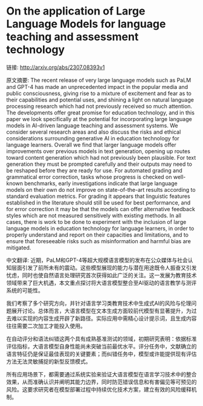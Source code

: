 # On the application of Large Language Models for language teaching and assessment technology

链接: http://arxiv.org/abs/2307.08393v1

原文摘要:
The recent release of very large language models such as PaLM and GPT-4 has
made an unprecedented impact in the popular media and public consciousness,
giving rise to a mixture of excitement and fear as to their capabilities and
potential uses, and shining a light on natural language processing research
which had not previously received so much attention. The developments offer
great promise for education technology, and in this paper we look specifically
at the potential for incorporating large language models in AI-driven language
teaching and assessment systems. We consider several research areas and also
discuss the risks and ethical considerations surrounding generative AI in
education technology for language learners. Overall we find that larger
language models offer improvements over previous models in text generation,
opening up routes toward content generation which had not previously been
plausible. For text generation they must be prompted carefully and their
outputs may need to be reshaped before they are ready for use. For automated
grading and grammatical error correction, tasks whose progress is checked on
well-known benchmarks, early investigations indicate that large language models
on their own do not improve on state-of-the-art results according to standard
evaluation metrics. For grading it appears that linguistic features established
in the literature should still be used for best performance, and for error
correction it may be that the models can offer alternative feedback styles
which are not measured sensitively with existing methods. In all cases, there
is work to be done to experiment with the inclusion of large language models in
education technology for language learners, in order to properly understand and
report on their capacities and limitations, and to ensure that foreseeable
risks such as misinformation and harmful bias are mitigated.

中文翻译:
近期，PaLM和GPT-4等超大规模语言模型的发布在公众媒体与社会认知层面引发了前所未有的震动。这些模型展现的能力与潜在用途既令人振奋又引发忧虑，同时也使自然语言处理研究首次获得如此广泛的关注。这一发展为教育技术领域带来了巨大机遇，本文重点探讨将大语言模型整合至AI驱动的语言教学与测评系统的可能性。

我们考察了多个研究方向，并针对语言学习类教育技术中生成式AI的风险与伦理问题展开讨论。总体而言，大语言模型在文本生成方面较前代模型有显著提升，为过去难以实现的内容生成开辟了新路径。实际应用中需精心设计提示词，且生成内容往往需要二次加工才能投入使用。

在自动评分和语法纠错这两个具有成熟基准测试的领域，初期研究表明：依据标准评估指标，大语言模型自身性能尚未突破当前最优水平。评分任务中，文献确立的语言特征仍是保证最佳表现的关键要素；而纠错任务中，模型或许能提供现有评估方法无法灵敏捕捉的新型反馈模式。

所有应用场景下，都需要通过系统实验来验证大语言模型在语言学习技术中的整合效果，从而准确认识并阐明其能力边界，同时防范错误信息和有害偏见等可预见的风险。这要求研究者在模型部署过程中持续优化技术方案，建立有效的风险缓释机制。
